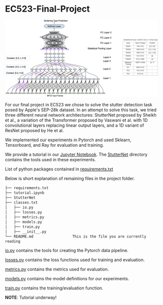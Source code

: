 # EC523-Final-Project

<img src="./images/stutternet.png" alt="screenshot" class="inline"/>

For our final project in EC523 we chose to solve the stutter detection task
posed by Apple's SEP-28k dataset. In an attempt to solve this task, we tried three different neural network architectures: StutterNet proposed by
Sheikh et al., a variation of the Transformer proposed by Vaswani et al. with 1D convolutional layers replacing linear output layers, and a 1D variant of ResNet proposed by He et al.

We implemented our experiments in Pytorch and used Sklearn, Tensorboard, and Ray for evaluation and training.

We provide a tutorial in our [Jupyter Notebook](./tutorial.ipynb). The [StutterNet](./StutterNet) directory contains the tools used in these experiments.

List of python packages contained in [requirements.txt](./requirements.txt)

Below is short explanation of remaining files in the project folder.

```
├── requirements.txt
├── tutorial.ipynb
├── StutterNet
├── classes.txt
│   ├── io.py
│   ├── losses.py
│   ├── metrics.py
│   ├── models.py
│   ├── train.py
│   ├── __init__.py
└── README.md                  This is the file you are currently reading
```

[io.py](StutterNet/io.py) contains the tools for creating the Pytorch data
pipeline.

[losses.py](StutterNet/losses.py) contains the loss functions used for training and evaluation.

[metrics.py](StutterNet/metrics.py) contains the metrics used for evaluation.

[models.py](StutterNet/models.py) contains the model definitions for our experiments.

[train.py](StutterNet/train.py) contains the training/evaluation function.

**NOTE**: Tutorial underway!
